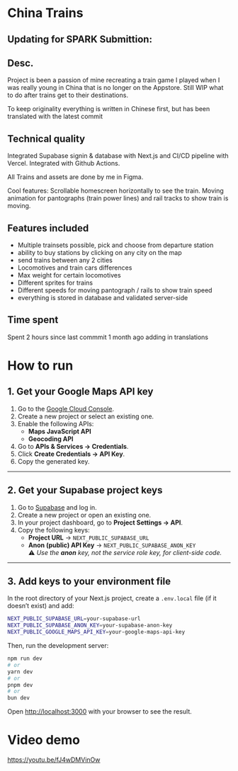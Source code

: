 # China Trains
## Updating for SPARK Submittion:

## Desc.
Project is been a passion of mine recreating a train game I played when I was really young in China that is no longer on the Appstore. Still WIP what to do after trains get to their destinations.

To keep originality everything is written in Chinese first, but has been translated with the latest commit

## Technical quality
Integrated Supabase signin & database with Next.js and CI/CD pipeline with Vercel. Integrated with Github Actions. 

All Trains and assets are done by me in Figma.

Cool features:
Scrollable homescreen horizontally to see the train. Moving animation for pantographs (train power lines) and rail tracks to show train is moving. 

## Features included
- Multiple trainsets possible, pick and choose from departure station
- ability to buy stations by clicking on any city on the map
- send trains between any 2 cities
- Locomotives and train cars differences
- Max weight for certain locomotives
- Different sprites for trains
- Different speeds for moving pantograph / rails to show train speed
- everything is stored in database and validated server-side

## Time spent
Spent 2 hours since last commmit 1 month ago adding in translations

# How to run

## 1. Get your Google Maps API key
1. Go to the [Google Cloud Console](https://console.cloud.google.com/).
2. Create a new project or select an existing one.
3. Enable the following APIs:
   - **Maps JavaScript API**
   - **Geocoding API**
4. Go to **APIs & Services → Credentials**.
5. Click **Create Credentials → API Key**.
6. Copy the generated key.

---

## 2. Get your Supabase project keys
1. Go to [Supabase](https://supabase.com/) and log in.
2. Create a new project or open an existing one.
3. In your project dashboard, go to **Project Settings → API**.
4. Copy the following keys:
   - **Project URL** → `NEXT_PUBLIC_SUPABASE_URL`
   - **Anon (public) API Key** → `NEXT_PUBLIC_SUPABASE_ANON_KEY`  
     ⚠️ *Use the **anon** key, not the service role key, for client-side code.*

---

## 3. Add keys to your environment file
In the root directory of your Next.js project, create a `.env.local` file (if it doesn’t exist) and add:

```bash
NEXT_PUBLIC_SUPABASE_URL=your-supabase-url
NEXT_PUBLIC_SUPABASE_ANON_KEY=your-supabase-anon-key
NEXT_PUBLIC_GOOGLE_MAPS_API_KEY=your-google-maps-api-key
```

Then, run the development server:

```bash
npm run dev
# or
yarn dev
# or
pnpm dev
# or
bun dev
```

Open [http://localhost:3000](http://localhost:3000) with your browser to see the result.

# Video demo
https://youtu.be/fJ4wDMVinOw